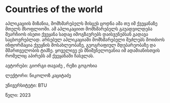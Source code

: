 # Countries of the world

აპლიკაციის მიზანია, მომხმარებელს მისცეს ცოდნა ამა თუ იმ ქვეყანაზე მთელს მსოფლიოში. ამ აპლიკაციით მომხმარებელს გაუადვილდება შეარჩიოს ისეთი ქვეყანა სადაც 
იმოგზაურებს დაისვენებსან გადავა საცხოვრებლად. არსებულ აპლიკაციაში მომხმარებელი შეძლებს მოიძიოს ინფორმაცია ქვეყნის მოსახლეობაზე,
გეოგრაფიულ მდებარეობაზე და მმართველობის ტიპზე.
ყოველივე ეს მნიშვნელოვანია იმ ადამიანისთვის რომელიც აპირებს ამ ქვეყანაში ჩასვლას.

ავტორები: გიორგი თავაძე , რეზი გოგოხია

ლექტორი: ნიკოლოზ კაციტაძე

უნივერსიტეტი: BTU

წელი: 2023
